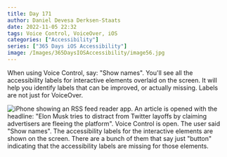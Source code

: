 ```yaml
---
title: Day 171
author: Daniel Devesa Derksen-Staats
date: 2022-11-05 22:32
tags: Voice Control, VoiceOver, iOS
categories: ["Accessibility"]
series: ["365 Days iOS Accessibility"]
image: /Images/365DaysIOSAccessibility/image56.jpg
---
```


When using Voice Control, say: "Show names". You'll see all the accessibility labels for interactive elements overlaid on the screen. It will help you identify labels that can be improved, or actually missing. Labels are not just for VoiceOver.

![iPhone showing an RSS feed reader app. An article is opened with the headline: "Elon Musk tries to distract from Twitter layoffs by claiming advertisers are fleeing the platform". Voice Control is open. The user said "Show names". The accessibility labels for the interactive elements are shown on the screen. There are a bunch of them that say just "button" indicating that the accessibility labels are missing for those elements.](/Images/365DaysIOSAccessibility/image56.jpg)

